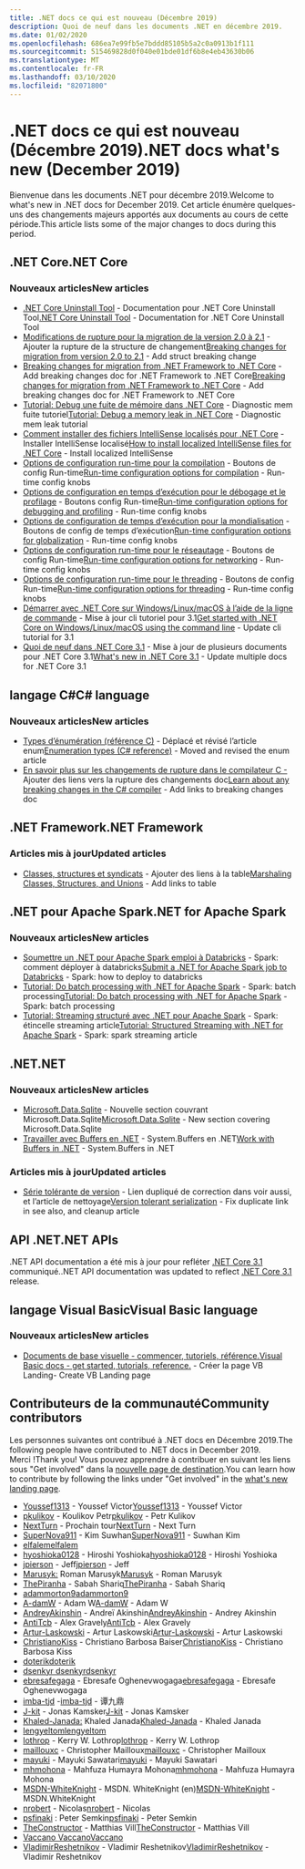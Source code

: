 ```yaml
---
title: .NET docs ce qui est nouveau (Décembre 2019)
description: Quoi de neuf dans les documents .NET en décembre 2019.
ms.date: 01/02/2020
ms.openlocfilehash: 686ea7e99fb5e7bddd85105b5a2c0a0913b1f111
ms.sourcegitcommit: 515469828d0f040e01bde01df6b8e4eb43630b06
ms.translationtype: MT
ms.contentlocale: fr-FR
ms.lasthandoff: 03/10/2020
ms.locfileid: "82071800"
---
```

# <a name="net-docs-whats-new-december-2019"></a><span data-ttu-id="f895b-103">.NET docs ce qui est nouveau (Décembre 2019)</span><span class="sxs-lookup"><span data-stu-id="f895b-103">.NET docs what's new (December 2019)</span></span>

<span data-ttu-id="f895b-104">Bienvenue dans les documents .NET pour décembre 2019.</span><span class="sxs-lookup"><span data-stu-id="f895b-104">Welcome to what's new in .NET docs for December 2019.</span></span> <span data-ttu-id="f895b-105">Cet article énumère quelques-uns des changements majeurs apportés aux documents au cours de cette période.</span><span class="sxs-lookup"><span data-stu-id="f895b-105">This article lists some of the major changes to docs during this period.</span></span>

## <a name="net-core"></a><span data-ttu-id="f895b-106">.NET Core</span><span class="sxs-lookup"><span data-stu-id="f895b-106">.NET Core</span></span>

### <a name="new-articles"></a><span data-ttu-id="f895b-107">Nouveaux articles</span><span class="sxs-lookup"><span data-stu-id="f895b-107">New articles</span></span>

- <span data-ttu-id="f895b-108">[.NET Core Uninstall Tool](../core/additional-tools/uninstall-tool.md) - Documentation pour .NET Core Uninstall Tool</span><span class="sxs-lookup"><span data-stu-id="f895b-108">[.NET Core Uninstall Tool](../core/additional-tools/uninstall-tool.md) - Documentation for .NET Core Uninstall Tool</span></span>
- <span data-ttu-id="f895b-109">[Modifications de rupture pour la migration de la version 2.0 à 2.1](../core/compatibility/2.0-2.1.md) - Ajouter la rupture de la structure de changement</span><span class="sxs-lookup"><span data-stu-id="f895b-109">[Breaking changes for migration from version 2.0 to 2.1](../core/compatibility/2.0-2.1.md) - Add struct breaking change</span></span>
- <span data-ttu-id="f895b-110">[Breaking changes for migration from .NET Framework to .NET Core](../core/compatibility/fx-core.md) - Add breaking changes doc for .NET Framework to .NET Core</span><span class="sxs-lookup"><span data-stu-id="f895b-110">[Breaking changes for migration from .NET Framework to .NET Core](../core/compatibility/fx-core.md) - Add breaking changes doc for .NET Framework to .NET Core</span></span>
- <span data-ttu-id="f895b-111">[Tutorial: Debug une fuite de mémoire dans .NET Core](../core/diagnostics/debug-memory-leak.md) - Diagnostic mem fuite tutoriel</span><span class="sxs-lookup"><span data-stu-id="f895b-111">[Tutorial: Debug a memory leak in .NET Core](../core/diagnostics/debug-memory-leak.md) - Diagnostic mem leak tutorial</span></span>
- <span data-ttu-id="f895b-112">[Comment installer des fichiers IntelliSense localisés pour .NET Core](../core/install/localized-intellisense.md) - Installer IntelliSense localisé</span><span class="sxs-lookup"><span data-stu-id="f895b-112">[How to install localized IntelliSense files for .NET Core](../core/install/localized-intellisense.md) - Install localized IntelliSense</span></span>
- <span data-ttu-id="f895b-113">[Options de configuration run-time pour la compilation](../core/run-time-config/compilation.md) - Boutons de config Run-time</span><span class="sxs-lookup"><span data-stu-id="f895b-113">[Run-time configuration options for compilation](../core/run-time-config/compilation.md) - Run-time config knobs</span></span>
- <span data-ttu-id="f895b-114">[Options de configuration en temps d’exécution pour le débogage et le profilage](../core/run-time-config/debugging-profiling.md) - Boutons config Run-time</span><span class="sxs-lookup"><span data-stu-id="f895b-114">[Run-time configuration options for debugging and profiling](../core/run-time-config/debugging-profiling.md) - Run-time config knobs</span></span>
- <span data-ttu-id="f895b-115">[Options de configuration de temps d’exécution pour la mondialisation](../core/run-time-config/globalization.md) - Boutons de config de temps d’exécution</span><span class="sxs-lookup"><span data-stu-id="f895b-115">[Run-time configuration options for globalization](../core/run-time-config/globalization.md) - Run-time config knobs</span></span>
- <span data-ttu-id="f895b-116">[Options de configuration run-time pour le réseautage](../core/run-time-config/networking.md) - Boutons de config Run-time</span><span class="sxs-lookup"><span data-stu-id="f895b-116">[Run-time configuration options for networking](../core/run-time-config/networking.md) - Run-time config knobs</span></span>
- <span data-ttu-id="f895b-117">[Options de configuration run-time pour le threading](../core/run-time-config/threading.md) - Boutons de config Run-time</span><span class="sxs-lookup"><span data-stu-id="f895b-117">[Run-time configuration options for threading](../core/run-time-config/threading.md) - Run-time config knobs</span></span>
- <span data-ttu-id="f895b-118">[Démarrer avec .NET Core sur Windows/Linux/macOS à l’aide de la ligne de commande](../core/tutorials/cli-create-console-app.md) - Mise à jour cli tutoriel pour 3.1</span><span class="sxs-lookup"><span data-stu-id="f895b-118">[Get started with .NET Core on Windows/Linux/macOS using the command line](../core/tutorials/cli-create-console-app.md) - Update cli tutorial for 3.1</span></span>
- <span data-ttu-id="f895b-119">[Quoi de neuf dans .NET Core 3.1](../core/whats-new/dotnet-core-3-1.md) - Mise à jour de plusieurs documents pour .NET Core 3.1</span><span class="sxs-lookup"><span data-stu-id="f895b-119">[What's new in .NET Core 3.1](../core/whats-new/dotnet-core-3-1.md) - Update multiple docs for .NET Core 3.1</span></span>

## <a name="c-language"></a><span data-ttu-id="f895b-120">langage C#</span><span class="sxs-lookup"><span data-stu-id="f895b-120">C# language</span></span>

### <a name="new-articles"></a><span data-ttu-id="f895b-121">Nouveaux articles</span><span class="sxs-lookup"><span data-stu-id="f895b-121">New articles</span></span>

- <span data-ttu-id="f895b-122">[Types d’énumération (référence C)](../csharp/language-reference/builtin-types/enum.md) - Déplacé et révisé l’article enum</span><span class="sxs-lookup"><span data-stu-id="f895b-122">[Enumeration types (C# reference)](../csharp/language-reference/builtin-types/enum.md) - Moved and revised the enum article</span></span>
- <span data-ttu-id="f895b-123">[En savoir plus sur les changements de rupture dans le compilateur C -](../csharp/whats-new/breaking-changes.md) Ajouter des liens vers la rupture des changements doc</span><span class="sxs-lookup"><span data-stu-id="f895b-123">[Learn about any breaking changes in the C# compiler](../csharp/whats-new/breaking-changes.md) - Add links to breaking changes doc</span></span>

## <a name="net-framework"></a><span data-ttu-id="f895b-124">.NET Framework</span><span class="sxs-lookup"><span data-stu-id="f895b-124">.NET Framework</span></span>

### <a name="updated-articles"></a><span data-ttu-id="f895b-125">Articles mis à jour</span><span class="sxs-lookup"><span data-stu-id="f895b-125">Updated articles</span></span>

- <span data-ttu-id="f895b-126">[Classes, structures et syndicats](../framework/interop/marshaling-classes-structures-and-unions.md) - Ajouter des liens à la table</span><span class="sxs-lookup"><span data-stu-id="f895b-126">[Marshaling Classes, Structures, and Unions](../framework/interop/marshaling-classes-structures-and-unions.md) - Add links to table</span></span>

## <a name="net-for-apache-spark"></a><span data-ttu-id="f895b-127">.NET pour Apache Spark</span><span class="sxs-lookup"><span data-stu-id="f895b-127">.NET for Apache Spark</span></span>

### <a name="new-articles"></a><span data-ttu-id="f895b-128">Nouveaux articles</span><span class="sxs-lookup"><span data-stu-id="f895b-128">New articles</span></span>

- <span data-ttu-id="f895b-129">[Soumettre un .NET pour Apache Spark emploi à Databricks](../spark/how-to-guides/databricks-deploy-methods.md) - Spark: comment déployer à databricks</span><span class="sxs-lookup"><span data-stu-id="f895b-129">[Submit a .NET for Apache Spark job to Databricks](../spark/how-to-guides/databricks-deploy-methods.md) - Spark: how to deploy to databricks</span></span>
- <span data-ttu-id="f895b-130">[Tutorial: Do batch processing with .NET for Apache Spark](../spark/tutorials/batch-processing.md) - Spark: batch processing</span><span class="sxs-lookup"><span data-stu-id="f895b-130">[Tutorial: Do batch processing with .NET for Apache Spark](../spark/tutorials/batch-processing.md) - Spark: batch processing</span></span>
- <span data-ttu-id="f895b-131">[Tutorial: Streaming structuré avec .NET pour Apache Spark](../spark/tutorials/streaming.md) - Spark: étincelle streaming article</span><span class="sxs-lookup"><span data-stu-id="f895b-131">[Tutorial: Structured Streaming with .NET for Apache Spark](../spark/tutorials/streaming.md) - Spark: spark streaming article</span></span>

## <a name="net"></a><span data-ttu-id="f895b-132">.NET</span><span class="sxs-lookup"><span data-stu-id="f895b-132">.NET</span></span>

### <a name="new-articles"></a><span data-ttu-id="f895b-133">Nouveaux articles</span><span class="sxs-lookup"><span data-stu-id="f895b-133">New articles</span></span>

- <span data-ttu-id="f895b-134">[Microsoft.Data.Sqlite](../standard/data/sqlite/index.md) - Nouvelle section couvrant Microsoft.Data.Sqlite</span><span class="sxs-lookup"><span data-stu-id="f895b-134">[Microsoft.Data.Sqlite](../standard/data/sqlite/index.md) - New section covering Microsoft.Data.Sqlite</span></span>
- <span data-ttu-id="f895b-135">[Travailler avec Buffers en .NET](../standard/io/buffers.md) - System.Buffers en .NET</span><span class="sxs-lookup"><span data-stu-id="f895b-135">[Work with Buffers in .NET](../standard/io/buffers.md) - System.Buffers in .NET</span></span>

### <a name="updated-articles"></a><span data-ttu-id="f895b-136">Articles mis à jour</span><span class="sxs-lookup"><span data-stu-id="f895b-136">Updated articles</span></span>

- <span data-ttu-id="f895b-137">[Série tolérante de version](../standard/serialization/version-tolerant-serialization.md) - Lien dupliqué de correction dans voir aussi, et l’article de nettoyage</span><span class="sxs-lookup"><span data-stu-id="f895b-137">[Version tolerant serialization](../standard/serialization/version-tolerant-serialization.md) - Fix duplicate link in see also, and cleanup article</span></span>

## <a name="net-apis"></a><span data-ttu-id="f895b-138">API .NET</span><span class="sxs-lookup"><span data-stu-id="f895b-138">.NET APIs</span></span>

<span data-ttu-id="f895b-139">.NET API documentation a été mis à jour pour refléter [.NET Core 3.1](https://docs.microsoft.com/dotnet/api/?view=netcore-3.1) communiqué.</span><span class="sxs-lookup"><span data-stu-id="f895b-139">.NET API documentation was updated to reflect [.NET Core 3.1](https://docs.microsoft.com/dotnet/api/?view=netcore-3.1) release.</span></span>

## <a name="visual-basic-language"></a><span data-ttu-id="f895b-140">langage Visual Basic</span><span class="sxs-lookup"><span data-stu-id="f895b-140">Visual Basic language</span></span>

### <a name="new-articles"></a><span data-ttu-id="f895b-141">Nouveaux articles</span><span class="sxs-lookup"><span data-stu-id="f895b-141">New articles</span></span>

- [<span data-ttu-id="f895b-142">Documents de base visuelle - commencer, tutoriels, référence.</span><span class="sxs-lookup"><span data-stu-id="f895b-142">Visual Basic docs - get started, tutorials, reference.</span></span>](../visual-basic/index.yml) <span data-ttu-id="f895b-143">- Créer la page VB Landing</span><span class="sxs-lookup"><span data-stu-id="f895b-143">- Create VB Landing page</span></span>

## <a name="community-contributors"></a><span data-ttu-id="f895b-144">Contributeurs de la communauté</span><span class="sxs-lookup"><span data-stu-id="f895b-144">Community contributors</span></span>

<span data-ttu-id="f895b-145">Les personnes suivantes ont contribué à .NET docs en Décembre 2019.</span><span class="sxs-lookup"><span data-stu-id="f895b-145">The following people have contributed to .NET docs in December 2019.</span></span> <span data-ttu-id="f895b-146">Merci !</span><span class="sxs-lookup"><span data-stu-id="f895b-146">Thank you!</span></span> <span data-ttu-id="f895b-147">Vous pouvez apprendre à contribuer en suivant les liens sous "Get involved" dans la [nouvelle page de destination](index.yml).</span><span class="sxs-lookup"><span data-stu-id="f895b-147">You can learn how to contribute by following the links under "Get involved" in the [what's new landing page](index.yml).</span></span>

- <span data-ttu-id="f895b-148">[Youssef1313](https://github.com/Youssef1313) - Youssef Victor</span><span class="sxs-lookup"><span data-stu-id="f895b-148">[Youssef1313](https://github.com/Youssef1313)  - Youssef Victor</span></span>
- <span data-ttu-id="f895b-149">[pkulikov](https://github.com/pkulikov) - Koulikov Petr</span><span class="sxs-lookup"><span data-stu-id="f895b-149">[pkulikov](https://github.com/pkulikov)  - Petr Kulikov</span></span>
- <span data-ttu-id="f895b-150">[NextTurn](https://github.com/NextTurn) - Prochain tour</span><span class="sxs-lookup"><span data-stu-id="f895b-150">[NextTurn](https://github.com/NextTurn)  - Next Turn</span></span>
- <span data-ttu-id="f895b-151">[SuperNova911](https://github.com/SuperNova911) - Kim Suwhan</span><span class="sxs-lookup"><span data-stu-id="f895b-151">[SuperNova911](https://github.com/SuperNova911)  - Suwhan Kim</span></span>
- [<span data-ttu-id="f895b-152">elfalem</span><span class="sxs-lookup"><span data-stu-id="f895b-152">elfalem</span></span>](https://github.com/elfalem)
- <span data-ttu-id="f895b-153">[hyoshioka0128](https://github.com/hyoshioka0128) - Hiroshi Yoshioka</span><span class="sxs-lookup"><span data-stu-id="f895b-153">[hyoshioka0128](https://github.com/hyoshioka0128)  - Hiroshi Yoshioka</span></span>
- <span data-ttu-id="f895b-154">[jpierson](https://github.com/jpierson) - Jeff</span><span class="sxs-lookup"><span data-stu-id="f895b-154">[jpierson](https://github.com/jpierson)  - Jeff</span></span>
- <span data-ttu-id="f895b-155">[Marusyk:](https://github.com/Marusyk) Roman Marusyk</span><span class="sxs-lookup"><span data-stu-id="f895b-155">[Marusyk](https://github.com/Marusyk)  - Roman Marusyk</span></span>
- <span data-ttu-id="f895b-156">[ThePiranha](https://github.com/ThePiranha) - Sabah Shariq</span><span class="sxs-lookup"><span data-stu-id="f895b-156">[ThePiranha](https://github.com/ThePiranha)  - Sabah Shariq</span></span>
- [<span data-ttu-id="f895b-157">adammorton9</span><span class="sxs-lookup"><span data-stu-id="f895b-157">adammorton9</span></span>](https://github.com/adammorton9)
- <span data-ttu-id="f895b-158">[A-damW](https://github.com/A-damW) - Adam W</span><span class="sxs-lookup"><span data-stu-id="f895b-158">[A-damW](https://github.com/A-damW)  - Adam W</span></span>
- <span data-ttu-id="f895b-159">[AndreyAkinshin](https://github.com/AndreyAkinshin) - Andreï Akinshin</span><span class="sxs-lookup"><span data-stu-id="f895b-159">[AndreyAkinshin](https://github.com/AndreyAkinshin)  - Andrey Akinshin</span></span>
- <span data-ttu-id="f895b-160">[AntiTcb](https://github.com/AntiTcb) - Alex Gravely</span><span class="sxs-lookup"><span data-stu-id="f895b-160">[AntiTcb](https://github.com/AntiTcb)  - Alex Gravely</span></span>
- <span data-ttu-id="f895b-161">[Artur-Laskowski](https://github.com/Artur-Laskowski) - Artur Laskowski</span><span class="sxs-lookup"><span data-stu-id="f895b-161">[Artur-Laskowski](https://github.com/Artur-Laskowski)  - Artur Laskowski</span></span>
- <span data-ttu-id="f895b-162">[ChristianoKiss](https://github.com/ChristianoKiss) - Christiano Barbosa Baiser</span><span class="sxs-lookup"><span data-stu-id="f895b-162">[ChristianoKiss](https://github.com/ChristianoKiss)  - Christiano Barbosa Kiss</span></span>
- [<span data-ttu-id="f895b-163">doterik</span><span class="sxs-lookup"><span data-stu-id="f895b-163">doterik</span></span>](https://github.com/doterik)
- [<span data-ttu-id="f895b-164">dsenkyr dsenkyr</span><span class="sxs-lookup"><span data-stu-id="f895b-164">dsenkyr</span></span>](https://github.com/dsenkyr)
- <span data-ttu-id="f895b-165">[ebresafegaga](https://github.com/ebresafegaga) - Ebresafe Oghenevwogaga</span><span class="sxs-lookup"><span data-stu-id="f895b-165">[ebresafegaga](https://github.com/ebresafegaga)  - Ebresafe Oghenevwogaga</span></span>
- <span data-ttu-id="f895b-166">[imba-tjd](https://github.com/imba-tjd) -</span><span class="sxs-lookup"><span data-stu-id="f895b-166">[imba-tjd](https://github.com/imba-tjd)  - 谭九鼎</span></span>
- <span data-ttu-id="f895b-167">[J-kit](https://github.com/J-kit) - Jonas Kamsker</span><span class="sxs-lookup"><span data-stu-id="f895b-167">[J-kit](https://github.com/J-kit)  - Jonas Kamsker</span></span>
- <span data-ttu-id="f895b-168">[Khaled-Janada:](https://github.com/Khaled-Janada) Khaled Janada</span><span class="sxs-lookup"><span data-stu-id="f895b-168">[Khaled-Janada](https://github.com/Khaled-Janada)  - Khaled Janada</span></span>
- [<span data-ttu-id="f895b-169">lengyeltom</span><span class="sxs-lookup"><span data-stu-id="f895b-169">lengyeltom</span></span>](https://github.com/lengyeltom)
- <span data-ttu-id="f895b-170">[lothrop](https://github.com/lothrop) - Kerry W. Lothrop</span><span class="sxs-lookup"><span data-stu-id="f895b-170">[lothrop](https://github.com/lothrop)  - Kerry W. Lothrop</span></span>
- <span data-ttu-id="f895b-171">[maillouxc](https://github.com/maillouxc) - Christopher Mailloux</span><span class="sxs-lookup"><span data-stu-id="f895b-171">[maillouxc](https://github.com/maillouxc)  - Christopher Mailloux</span></span>
- <span data-ttu-id="f895b-172">[mayuki](https://github.com/mayuki) - Mayuki Sawatari</span><span class="sxs-lookup"><span data-stu-id="f895b-172">[mayuki](https://github.com/mayuki)  - Mayuki Sawatari</span></span>
- <span data-ttu-id="f895b-173">[mhmohona](https://github.com/mhmohona) - Mahfuza Humayra Mohona</span><span class="sxs-lookup"><span data-stu-id="f895b-173">[mhmohona](https://github.com/mhmohona)  - Mahfuza Humayra Mohona</span></span>
- <span data-ttu-id="f895b-174">[MSDN-WhiteKnight](https://github.com/MSDN-WhiteKnight) - MSDN. WhiteKnight (en)</span><span class="sxs-lookup"><span data-stu-id="f895b-174">[MSDN-WhiteKnight](https://github.com/MSDN-WhiteKnight)  - MSDN.WhiteKnight</span></span>
- <span data-ttu-id="f895b-175">[nrobert](https://github.com/nrobert) - Nicolas</span><span class="sxs-lookup"><span data-stu-id="f895b-175">[nrobert](https://github.com/nrobert)  - Nicolas</span></span>
- <span data-ttu-id="f895b-176">[psfinaki](https://github.com/psfinaki) : Peter Semkin</span><span class="sxs-lookup"><span data-stu-id="f895b-176">[psfinaki](https://github.com/psfinaki)  - Peter Semkin</span></span>
- <span data-ttu-id="f895b-177">[TheConstructor](https://github.com/TheConstructor) - Matthias Vill</span><span class="sxs-lookup"><span data-stu-id="f895b-177">[TheConstructor](https://github.com/TheConstructor)  - Matthias Vill</span></span>
- [<span data-ttu-id="f895b-178">Vaccano Vaccano</span><span class="sxs-lookup"><span data-stu-id="f895b-178">Vaccano</span></span>](https://github.com/Vaccano)
- <span data-ttu-id="f895b-179">[VladimirReshetnikov](https://github.com/VladimirReshetnikov) - Vladimir Reshetnikov</span><span class="sxs-lookup"><span data-stu-id="f895b-179">[VladimirReshetnikov](https://github.com/VladimirReshetnikov)  - Vladimir Reshetnikov</span></span>

